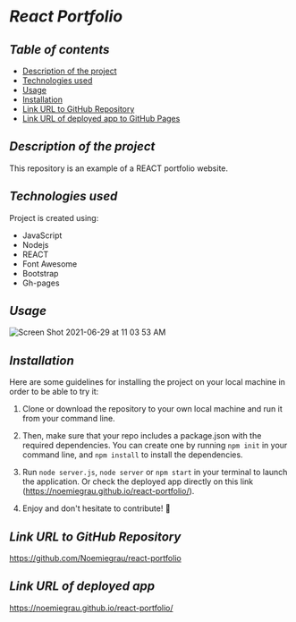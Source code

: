# **_React Portfolio_**

## **_Table of contents_**
* [Description of the project](#description-of-the-project)
* [Technologies used](#technologies-used)
* [Usage](#Usage)
* [Installation](#installation)
* [Link URL to GitHub Repository](#link-URL-to-GitHub-repository)
* [Link URL of deployed app to GitHub Pages](#link-URL-of-deployed-app-to-GitHub-Pages)

## **_Description of the project_**

This repository is an example of a REACT portfolio website.

## **_Technologies used_**
Project is created using:
* JavaScript
* Nodejs
* REACT
* Font Awesome
* Bootstrap
* Gh-pages

## **_Usage_**
![Screen Shot 2021-06-29 at 11 03 53 AM](https://user-images.githubusercontent.com/78329298/123846141-d647fc00-d8c9-11eb-8d00-282b977512ad.png)

## **_Installation_**
Here are some guidelines for installing the project on your local machine in order to be able to try it: 

1. Clone or download the repository to your own local machine and run it from your command line.

2. Then, make sure that your repo includes a package.json with the required dependencies. You can create one by running ```npm init``` in your command line, and ```npm install``` to install the dependencies.

3. Run ```node server.js```, ```node server``` or ```npm start``` in your terminal to launch the application. Or check the deployed app directly on this link (https://noemiegrau.github.io/react-portfolio/).

4. Enjoy and don't hesitate to contribute! 🙂

## **_Link URL to GitHub Repository_**
https://github.com/Noemiegrau/react-portfolio

## **_Link URL of deployed app_**
https://noemiegrau.github.io/react-portfolio/
